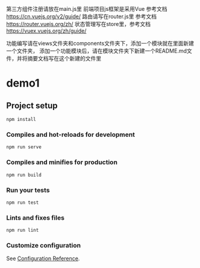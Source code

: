 第三方组件注册请放在main.js里
前端项目js框架是采用Vue 参考文档 https://cn.vuejs.org/v2/guide/
路由请写在router.js里 参考文档 https://router.vuejs.org/zh/
状态管理写在store里，参考文档 https://vuex.vuejs.org/zh/guide/

功能编写请在views文件夹和components文件夹下，添加一个模块就在里面新建一个文件夹，
添加一个功能模块后，请在模块文件夹下新建一个README.md文件，并将摘要文档写在这个新建的文件里


# demo1

## Project setup
```
npm install
```

### Compiles and hot-reloads for development
```
npm run serve
```

### Compiles and minifies for production
```
npm run build
```

### Run your tests
```
npm run test
```

### Lints and fixes files
```
npm run lint
```

### Customize configuration
See [Configuration Reference](https://cli.vuejs.org/config/).

